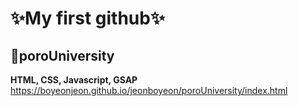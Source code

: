 ﻿# ✨My first github✨
 
 ## 🏫poroUniversity
  <strong>HTML, CSS, Javascript, GSAP</strong>
 https://boyeonjeon.github.io/jeonboyeon/poroUniversity/index.html
 
